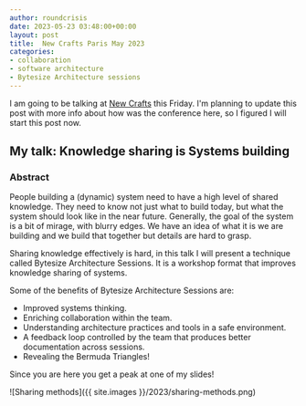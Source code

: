 ```yaml
---
author: roundcrisis
date: 2023-05-23 03:48:00+00:00
layout: post
title:  New Crafts Paris May 2023 
categories:
- collaboration
- software architecture
- Bytesize Architecture sessions
---
```


I am going to be talking at [New Crafts](https://2023.ncrafts.io/agenda) this Friday. I'm planning to update this post with more info about how was the conference here, so I figured I will start this post now.

## My talk: Knowledge sharing is Systems building

### Abstract 

People building a (dynamic) system need to have a high level of shared knowledge. They need to know not just what to build today, but what the system should look like in the near future. Generally, the goal of the system is a bit of mirage, with blurry edges. We have an idea of what it is we are building and we build that together but details are hard to grasp.

Sharing knowledge effectively is hard, in this talk I will present a technique called Bytesize Architecture Sessions. It is a workshop format that improves knowledge sharing of systems.

Some of the benefits of Bytesize Architecture Sessions are:

* Improved systems thinking.
* Enriching collaboration within the team.
* Understanding architecture practices and tools in a safe environment.
* A feedback loop controlled by the team that produces better documentation across sessions.
* Revealing the Bermuda Triangles!

Since you are here you get a peak at one of my slides!     

![Sharing methods]({{ site.images }}/2023/sharing-methods.png)

